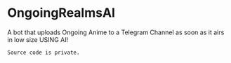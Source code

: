 # OngoingRealmsAI
A bot that uploads Ongoing Anime to a Telegram Channel as soon as it airs in low size USING AI!

`Source code is private.`
